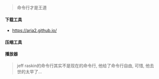 > 命令行才是王道

#### 下载工具

*  https://aria2.github.io/

#### 压缩工具



#### 播放器

> jeff raskin的命令行其实不是现在的命令行, 他给了命令行自由, 可惜, 他去世的太早了...
